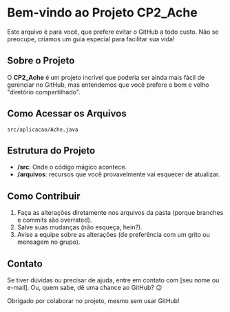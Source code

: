 # Bem-vindo ao Projeto CP2_Ache

Este arquivo é para você, que prefere evitar o GitHub a todo custo. Não se preocupe, criamos um guia especial para facilitar sua vida!

## Sobre o Projeto

O **CP2_Ache** é um projeto incrível que poderia ser ainda mais fácil de gerenciar no GitHub, mas entendemos que você prefere o bom e velho "diretório compartilhado".

## Como Acessar os Arquivos

```
src/aplicacao/Ache.java
```

## Estrutura do Projeto

- **/src**: Onde o código mágico acontece.
- **/arquivos**: recursos que você provavelmente vai esquecer de atualizar.

## Como Contribuir

1. Faça as alterações diretamente nos arquivos da pasta (porque branches e commits são overrated).
2. Salve suas mudanças (não esqueça, hein?).
3. Avise a equipe sobre as alterações (de preferência com um grito ou mensagem no grupo).

## Contato

Se tiver dúvidas ou precisar de ajuda, entre em contato com [seu nome ou e-mail]. Ou, quem sabe, dê uma chance ao GitHub? 😉

Obrigado por colaborar no projeto, mesmo sem usar GitHub!
